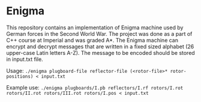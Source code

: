 # Enigma
This repository contains an implementation of Enigma machine used by German forces in the Second World War. The project was done as a part of C++ course at Imperial and was graded A*.
The Enigma machine can encrypt and decrypt messages that are written in a fixed sized alphabet (26 upper-case Latin letters A-Z). The message to be encoded should be stored in input.txt file.

Usage:
`./enigma plugboard-file reflector-file (<rotor-file>* rotor-positions) < input.txt`

Example use:
`./enigma plugboards/I.pb reflectors/I.rf rotors/I.rot rotors/II.rot rotors/III.rot rotors/I.pos < input.txt`
